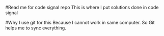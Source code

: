 #Read me for code signal repo
This is where I put solutions done in code signal 

#Why I use git for this
Because I cannot work in same computer. So Git helps me to sync everything. 